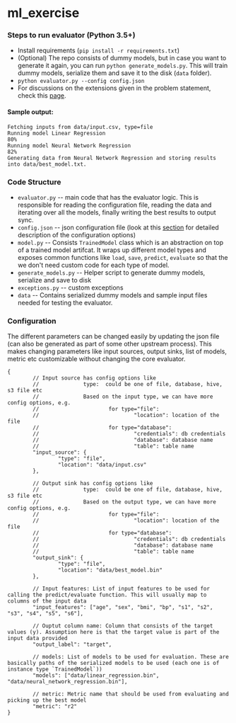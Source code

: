 # ml_exercise

### Steps to run evaluator (Python 3.5+)
- Install requirements (`pip install -r requirements.txt`)
- (Optional) The repo consists of dummy models, but in case you want to generate it again, you can run `python generate_models.py`. This will train dummy models, serialize them and save it to the disk (`data` folder).
- `python evaluator.py --config config.json`
- For discussions on the extensions given in the problem statement, check this [page](/discussions.md).

#### Sample output:
```
Fetching inputs from data/input.csv, type=file
Running model Linear Regression
80%
Running model Neural Network Regression
82%
Generating data from Neural Network Regression and storing results into data/best_model.txt.
```

### Code Structure
* `evaluator.py` -- main code that has the evaluator logic. This is responsible for reading the configuration file, reading the data and iterating over all the models, finally writing the best results to output sync.
* `config.json` -- json configuration file (look at this [section](#configuration) for detailed description of the configuration options)
* `model.py` -- Consists `TrainedModel` class which is an abstraction on top of a trained model artifcat. It wraps up different model types and exposes common functions like `load`, `save`, `predict`, `evaluate` so that the we don't need custom code for each type of model.
* `generate_models.py` -- Helper script to generate dummy models, serialize and save to disk
* `exceptions.py` -- custom exceptions
* `data` -- Contains serialized dummy models and sample input files needed for testing the evaluator.

### Configuration
The different parameters can be changed easily by updating the json file (can also be generated as part of some other upstream process). This makes changing parameters like input sources, output sinks, list of models, metric etc customizable without changing the core evaluator.

```
{
        // Input source has config options like
        //              type:  could be one of file, database, hive, s3 file etc
        //              Based on the input type, we can have more config options, e.g.
        //                      for type="file":
        //                              "location": location of the file
        //                      for type="database":
        //                              "credentials": db credentials
        //                              "database": database name
        //                              "table": table name
        "input_source": {
                "type": "file",
                "location": "data/input.csv"
        },

        // Output sink has config options like
        //              type:  could be one of file, database, hive, s3 file etc
        //              Based on the output type, we can have more config options, e.g.
        //                      for type="file":
        //                              "location": location of the file
        //                      for type="database":
        //                              "credentials": db credentials
        //                              "database": database name
        //                              "table": table name
        "output_sink": {
                "type": "file",
                "location": "data/best_model.bin"
        },

        // Input features: List of input features to be used for calling the predict/evaluate function. This will usually map to columns of the input data
        "input_features": ["age", "sex", "bmi", "bp", "s1", "s2", "s3", "s4", "s5", "s6"],

        // Ouptut column name: Column that consists of the target values (y). Assumption here is that the target value is part of the input data provided
        "output_label": "target",

        // models: List of models to be used for evaluation. These are basically paths of the serialized models to be used (each one is of instance type `TrainedModel`))
        "models": ["data/linear_regression.bin", "data/neural_network_regression.bin"],

        // metric: Metric name that should be used from evaluating and picking up the best model
        "metric": "r2"
}
```